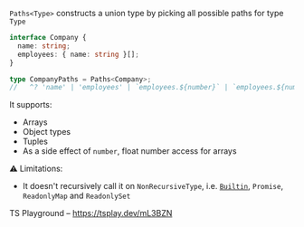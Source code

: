`Paths<Type>` constructs a union type by picking all possible paths for type `Type`

```ts
interface Company {
  name: string;
  employees: { name: string }[];
}

type CompanyPaths = Paths<Company>;
//   ^? 'name' | 'employees' | `employees.${number}` | `employees.${number}.name`
```

It supports:

- Arrays
- Object types
- Tuples
- As a side effect of `number`, float number access for arrays

⚠️ Limitations:

- It doesn't recursively call it on `NonRecursiveType`, i.e. [`Builtin`](/lib/built-in/), `Promise`, `ReadonlyMap` and
  `ReadonlySet`

TS Playground – https://tsplay.dev/mL3BZN
